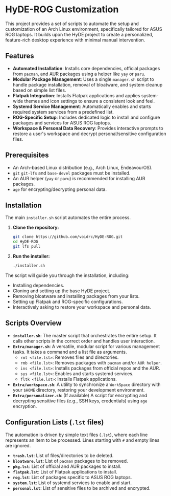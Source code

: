 # HyDE-ROG Customization

This project provides a set of scripts to automate the setup and customization of an Arch Linux environment, specifically tailored for ASUS ROG laptops. It builds upon the HyDE project to create a personalized, feature-rich desktop experience with minimal manual intervention.

## Features

- **Automated Installation**: Installs core dependencies, official packages from `pacman`, and AUR packages using a helper like `yay` or `paru`.
- **Modular Package Management**: Uses a single `manager.sh` script to handle package installation, removal of bloatware, and system cleanup based on simple list files.
- **Flatpak Integration**: Installs Flatpak applications and applies system-wide themes and icon settings to ensure a consistent look and feel.
- **Systemd Service Management**: Automatically enables and starts required system services from a predefined list.
- **ROG-Specific Setup**: Includes dedicated logic to install and configure packages and services for ASUS ROG laptops.
- **Workspace & Personal Data Recovery**: Provides interactive prompts to restore a user's workspace and decrypt personal/sensitive configuration files.

## Prerequisites

- An Arch-based Linux distribution (e.g., Arch Linux, EndeavourOS).
- `git` `git-lfs` and `base-devel` packages must be installed.
- An AUR helper (`yay` or `paru`) is recommended for installing AUR packages.
- `age` for encrypting/decrypting personal data.

## Installation

The main `installer.sh` script automates the entire process.

1.  **Clone the repository:**
    ```sh
    git clone https://github.com/voidrc/HyDE-ROG.git
    cd HyDE-ROG
    git lfs pull
    ```

2.  **Run the installer:**
    ```sh
    ./installer.sh
    ```

The script will guide you through the installation, including:
- Installing dependencies.
- Cloning and setting up the base HyDE project.
- Removing bloatware and installing packages from your lists.
- Setting up Flatpak and ROG-specific configurations.
- Interactively asking to restore your workspace and personal data.

## Scripts Overview

-   **`installer.sh`**: The master script that orchestrates the entire setup. It calls other scripts in the correct order and handles user interaction.
-   **`Extra/manager.sh`**: A versatile, modular script for various management tasks. It takes a command and a list file as arguments.
    -   `rmt <file.lst>`: Removes files and directories.
    -   `rmb <file.lst>`: Removes packages with `pacman` and/or `AUR helper`.
    -   `ins <file.lst>`: Installs packages from official repos and the AUR.
    -   `sys <file.lst>`: Enables and starts systemd services.
    -   `fltk <file.lst>`: Installs Flatpak applications.
-   **`Extra/workspace.sh`**: A utility to synchronize a `WorkSpace` directory with your `$HOME` directory, restoring your development environment.
-   **`Extra/personalizer.sh`**: (If available) A script for encrypting and decrypting sensitive files (e.g., SSH keys, credentials) using `age` encryption.

## Configuration Lists (`.lst` files)

The automation is driven by simple text files (`.lst`), where each line represents an item to be processed. Lines starting with `#` and empty lines are ignored.

-   **`trash.lst`**: List of files/directories to be deleted.
-   **`bloatware.lst`**: List of `pacman` packages to be removed.
-   **`pkg.lst`**: List of official and AUR packages to install.
-   **`flatpak.lst`**: List of Flatpak applications to install.
-   **`rog.lst`**: List of packages specific to ASUS ROG laptops.
-   **`system.lst`**: List of systemd services to enable and start.
-   **`personal.lst`**: List of sensitive files to be archived and encrypted. 